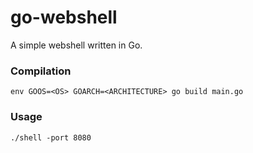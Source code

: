 # go-webshell
A simple webshell written in Go.

### Compilation

```
env GOOS=<OS> GOARCH=<ARCHITECTURE> go build main.go
```

### Usage
```
./shell -port 8080
```
